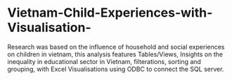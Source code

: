 # Vietnam-Child-Experiences-with-Visualisation-
Research was based on the influence of household and social experiences on children in vietnam, this analysis features Tables/Views, 
Insights on the inequality in educational sector in Vietnam, filterations, sorting and grouping, 
with Excel Visualisations using ODBC to connect the SQL server.
